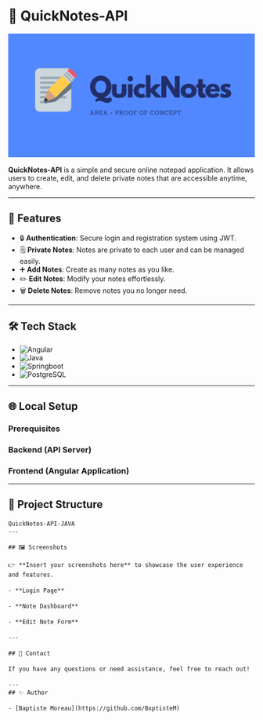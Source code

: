 
# 🌟 QuickNotes-API

![Project Banner](assets/banner.png)

**QuickNotes-API** is a simple and secure online notepad application. It allows users to create, edit, and delete private notes that are accessible anytime, anywhere. 

---

## 🚀 Features

- 🔒 **Authentication**: Secure login and registration system using JWT.
- 🗒️ **Private Notes**: Notes are private to each user and can be managed easily.
- ➕ **Add Notes**: Create as many notes as you like.
- ✏️ **Edit Notes**: Modify your notes effortlessly.
- 🗑️ **Delete Notes**: Remove notes you no longer need.

---

## 🛠️ Tech Stack

- ![Angular](https://img.shields.io/badge/Angular-61DAFB?style=for-the-badge&logo=angular&logoColor=white)
- ![Java](https://img.shields.io/badge/Java-000000?style=for-the-badge&logo=java&logoColor=white)
- ![Springboot](https://img.shields.io/badge/Spring-339933?style=for-the-badge&logo=spring&logoColor=white)
- ![PostgreSQL](https://img.shields.io/badge/postgres-47A248?style=for-the-badge&logo=postgresql&logoColor=white)

---

## 🌐 Local Setup

### Prerequisites

### Backend (API Server)

### Frontend (Angular Application)


---

## 📂 Project Structure

```plaintext
QuickNotes-API-JAVA
---

## 🖼️ Screenshots

👉 **Insert your screenshots here** to showcase the user experience and features.

- **Login Page**

- **Note Dashboard**

- **Edit Note Form**

---

## 📧 Contact

If you have any questions or need assistance, feel free to reach out!

---
## ✨ Author

- [Baptiste Moreau](https://github.com/BxptisteM)
